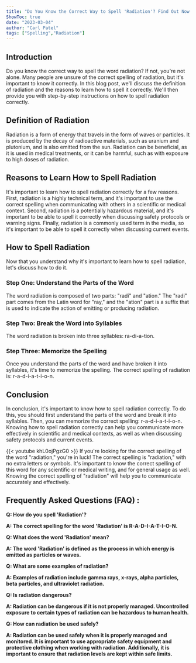 ```yaml
---
title: "Do You Know the Correct Way to Spell 'Radiation'? Find Out Now!"
ShowToc: true 
date: "2023-03-04"
author: "Carl Patel" 
tags: ["Spelling","Radiation"]
---
```

## Introduction
Do you know the correct way to spell the word radiation? If not, you're not alone. Many people are unsure of the correct spelling of radiation, but it's important to know it correctly. In this blog post, we'll discuss the definition of radiation and the reasons to learn how to spell it correctly. We'll then provide you with step-by-step instructions on how to spell radiation correctly.

## Definition of Radiation
Radiation is a form of energy that travels in the form of waves or particles. It is produced by the decay of radioactive materials, such as uranium and plutonium, and is also emitted from the sun. Radiation can be beneficial, as it is used in medical treatments, or it can be harmful, such as with exposure to high doses of radiation.

## Reasons to Learn How to Spell Radiation
It's important to learn how to spell radiation correctly for a few reasons. First, radiation is a highly technical term, and it's important to use the correct spelling when communicating with others in a scientific or medical context. Second, radiation is a potentially hazardous material, and it's important to be able to spell it correctly when discussing safety protocols or warning signs. Finally, radiation is a commonly used term in the media, so it's important to be able to spell it correctly when discussing current events.

## How to Spell Radiation
Now that you understand why it's important to learn how to spell radiation, let's discuss how to do it.

### Step One: Understand the Parts of the Word
The word radiation is composed of two parts: "radi" and "ation." The "radi" part comes from the Latin word for "ray," and the "ation" part is a suffix that is used to indicate the action of emitting or producing radiation.

### Step Two: Break the Word into Syllables
The word radiation is broken into three syllables: ra-di-a-tion.

### Step Three: Memorize the Spelling
Once you understand the parts of the word and have broken it into syllables, it's time to memorize the spelling. The correct spelling of radiation is: r-a-d-i-a-t-i-o-n.

## Conclusion
In conclusion, it's important to know how to spell radiation correctly. To do this, you should first understand the parts of the word and break it into syllables. Then, you can memorize the correct spelling: r-a-d-i-a-t-i-o-n. Knowing how to spell radiation correctly can help you communicate more effectively in scientific and medical contexts, as well as when discussing safety protocols and current events.

{{< youtube khL0ojPgzG0 >}} 
If you're looking for the correct spelling of the word "radiation," you're in luck! The correct spelling is "radiation," with no extra letters or symbols. It's important to know the correct spelling of this word for any scientific or medical writing, and for general usage as well. Knowing the correct spelling of "radiation" will help you to communicate accurately and effectively.

## Frequently Asked Questions (FAQ) :
**Q: How do you spell 'Radiation'?**

**A: The correct spelling for the word 'Radiation' is R-A-D-I-A-T-I-O-N.**

**Q: What does the word 'Radiation' mean?**

**A: The word 'Radiation' is defined as the process in which energy is emitted as particles or waves.**

**Q: What are some examples of radiation?**

**A: Examples of radiation include gamma rays, x-rays, alpha particles, beta particles, and ultraviolet radiation.**

**Q: Is radiation dangerous?**

**A: Radiation can be dangerous if it is not properly managed. Uncontrolled exposure to certain types of radiation can be hazardous to human health.**

**Q: How can radiation be used safely?**

**A: Radiation can be used safely when it is properly managed and monitored. It is important to use appropriate safety equipment and protective clothing when working with radiation. Additionally, it is important to ensure that radiation levels are kept within safe limits.**






